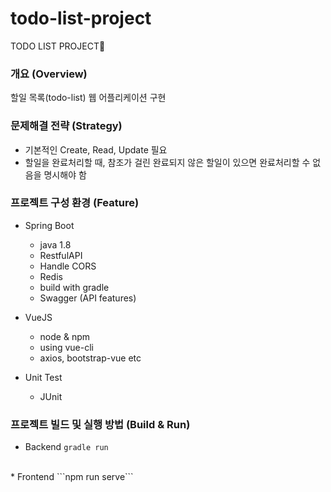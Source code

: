 # todo-list-project
TODO LIST PROJECT🐣

### 개요 (Overview)
할일 목록(todo-list) 웹 어플리케이션 구현

### 문제해결 전략 (Strategy)
* 기본적인 Create, Read, Update 필요
* 할일을 완료처리할 때, 참조가 걸린 완료되지 않은 할일이 있으면 완료처리할 수 없음을 명시해야 함


### 프로젝트 구성 환경 (Feature)
* Spring Boot
  - java 1.8
  - RestfulAPI
  - Handle CORS
  - Redis
  - build with gradle
  - Swagger (API features)

* VueJS
  - node & npm
  - using vue-cli
  - axios, bootstrap-vue etc

* Unit Test
  - JUnit

### 프로젝트 빌드 및 실행 방법 (Build & Run)

* Backend
  ```gradle run```
<br>
* Frontend
  ```npm run serve```

